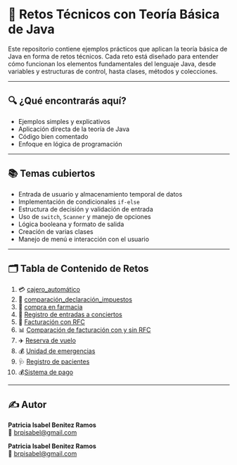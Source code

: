 # 🧩 Retos Técnicos con Teoría Básica de Java

Este repositorio contiene ejemplos prácticos que aplican la teoría básica de Java en forma de retos técnicos. Cada reto está diseñado para entender cómo funcionan los elementos fundamentales del lenguaje Java, desde variables y estructuras de control, hasta clases, métodos y colecciones.

---

## 🔍 ¿Qué encontrarás aquí?

- Ejemplos simples y explicativos  
- Aplicación directa de la teoría de Java  
- Código bien comentado  
- Enfoque en lógica de programación  

---

## 📚 Temas cubiertos

- Entrada de usuario y almacenamiento temporal de datos  
- Implementación de condicionales `if-else`  
- Estructura de decisión y validación de entrada  
- Uso de `switch`, `Scanner` y manejo de opciones  
- Lógica booleana y formato de salida  
- Creación de varias clases  
- Manejo de menú e interacción con el usuario  

---

## 🗂️ Tabla de Contenido de Retos

1. 💳 [cajero_automático](#cajero_automatico)  
2. 📄 [comparación_declaración_impuestos](#comparación_declaración_impuestos)  
3. 🏥 [compra en farmacia](#compra-en-farmacia)  
4. 🎫 [Registro de entradas a conciertos](#registro-de-entradas-conciertos)  
5. 🧾 [Facturación con RFC](#facturación-con-rfc)  
6. 📊 [Comparación de facturación con y sin RFC](#registro_comparación_factura)  
7. ✈️ [Reserva de vuelo](#reserva-de-vuelo)  
8. 💰 [Unidad de emergencias](#unidades-de-emergencia)  
9. 🩺 [Registro de pacientes](#Reto_registro-de-pacientes)
10. 💰[Sistema de pago](#sistema-de-pagos)

---

## ✍️ Autor

**Patricia Isabel Benitez Ramos**  
📧 brpisabel@gmail.com

**Patricia Isabel Benitez Ramos**  
📧 brpisabel@gmail.com


